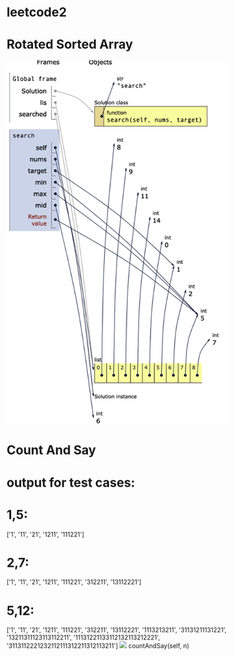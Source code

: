 # leetcode2
# Rotated Sorted Array
![](img/rotatedSortedArray.png)


# Count And Say

# output for test cases:
# 1,5:
['1', '11', '21', '1211', '111221']
# 2,7:
['1', '11', '21', '1211', '111221', '312211', '13112221']
# 5,12:
['1', '11', '21', '1211', '111221', '312211', '13112221', '1113213211', '31131211131221', '13211311123113112211', '11131221133112132113212221', '3113112221232112111312211312113211']
![](/Users/gideonscrawley/spd1-4/leetcode2/img/countAndSay.png)
countAndSay(self, n)
